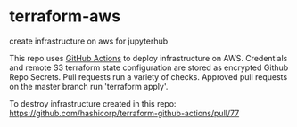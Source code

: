 # terraform-aws
create infrastructure on aws for jupyterhub

This repo uses [GitHub Actions](https://help.github.com/en/actions/automating-your-workflow-with-github-actions/about-github-actions) to deploy infrastructure on AWS. Credentials and remote S3 terraform state configuration are stored as encrypted Github Repo Secrets. Pull requests run a variety of checks. Approved pull requests on the master branch run 'terraform apply'.


To destroy infrastructure created in this repo:
https://github.com/hashicorp/terraform-github-actions/pull/77
